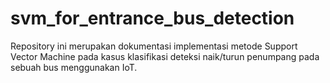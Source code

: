 # svm_for_entrance_bus_detection
Repository ini merupakan dokumentasi implementasi metode Support Vector Machine pada kasus klasifikasi deteksi naik/turun penumpang pada sebuah bus menggunakan IoT.
